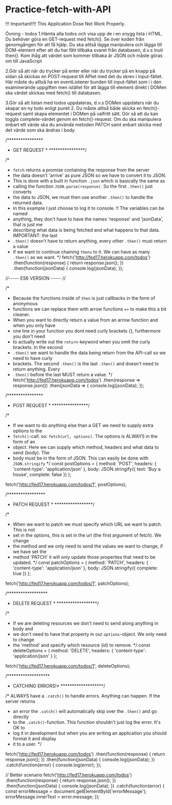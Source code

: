 # Practice-fetch-with-API

!!! Important!!!!
This Application Dose Not Work Properly.

Övning - todos
1.Hämta alla todos och visa upp de i en snygg lista i HTML. Du behöver göra en GET-request med fetch(). Se över koden från genomgången för att få hjälp. Du ska alltså lägga manipulera och lägga till DOM-element efter att du har fått tillbaka svaret från databasen, d.v.s inuti then(). Kom ihåg att värdet som kommer tillbaka är JSON och måste göras om till JavaScript

2.Gör så att när du trycker på enter eller när du trycker på en knapp på sidan så skickas en POST-request till APIet med det du skrev i input-fältet. Här måste du alltså ha en eventListener bunden till input-fältet som i i den examinerande uppgiften men istället för att lägga till element direkt i DOMen ska värdet skickas med fetch() till databasen.

3.Gör så att listan med todos uppdateras, d.v.s DOMen uppdaters när du skapar en ny todo enligt punkt 2. Du måste alltså både skicka en fetch()-request samt skapa elementet i DOMen på valfritt sätt.
Gör så att du kan toggla complete-värdet genom en fetch()-request. Om du ska manipulera enbart ett värde ska du använda metoden PATCH samt enbart skicka med det värde som ska ändras i body.

/****************
 * GET REQUEST  *
 ****************/

/*
 * `fetch` returns a promise containing the response from the server
 * the data doesn't 'arrive' as pure JSON so we have to convert it to JSON.
 * This is done with a built in function `.json` which is basically the same as
 * calling the function `JSON.parse(response)`. So the first `.then()` just converts
 * the data to JSON, we must then use another `.then()` to handle the returned data.
 * In this example I just choose to log it to console. !! The variables can be named
 * anything, they don't have to have the names 'response' and 'jsonData', that is just me
 * describing what data is being fetched and what happens to that data. IMPORTANT: the last
 * `.then()` doesn't have to return anything, every other `.then()` must return a value
 * if we want to continue chaining `thens` to it. We can have as many `.then()` as we want.
 */
fetch('http://fed17.herokuapp.com/todos')
  .then(function(response) {
    return response.json();
  })
  .then(function(jsonData) {
    console.log(jsonData);
  });

//----- ES6 VERSION ----- //

/*
 * Because the functions inside of `then` is just callbacks in the form of anonymous
 * functions we can replace them with arrow functions `=>` to make this a bit cleaner.
 * When you want to directly return a value from an arrow function and when you only have
 * one line in your function you dont need curly brackets {}, furthermore you don't need
 * to actually write out the `return`-keyword when you omit the curly brackets. In the second
 * `.then()` we want to handle the data being return from the API-call so we need to have curly
 * brackets. The second `.then()` is the last `.then()` and doesn't need to return anything. Every
 * `.then()` before the last MUST return a value.
 */
fetch('http://fed17.herokuapp.com/todos')
  .then(response => response.json())
  .then(jsonData => {
    console.log(jsonData);
  });

/****************
 * POST REQUEST *
 ****************/

/*
 * If we want to do anything else than a GET we need to supply extra options to the
 * `fetch()`-call. so: `fetch(url, options)`. The options is ALWAYS in the form of an
 * object. Here we can supply which method, headers and what data to send (body). The
 * body must be in the form of JSON. This can easily be done with `JSON.stringify`
 */
const postOptions = {
  method: 'POST',
  headers: { 'content-type': 'application/json' },
  body: JSON.stringify({ text: 'Buy a house', complete: false })
};

fetch('http://fed17.herokuapp.com/todos/1', postOptions);

/*****************
 * PATCH REQUEST *
 *****************/

/*
 * When we want to patch we must specify which URL we want to patch. This is not
 * set in the options, this is set in the url (the first argument of fetch). We change
 * the method and we only need to send the values we want to change, if we have set the
 * method 'PATCH' it will only update those properties that need to be updated.
 */
const patchOptions = {
  method: 'PATCH',
  headers: { 'content-type': 'application/json' },
  body: JSON.stringify({ complete: true })
};

fetch('http://fed17.herokuapp.com/todos/1', patchOptions);

/******************
 * DELETE REQUEST *
 ******************/

/* 
 * If we are deleting resources we don't need to send along anything in body and 
 * we don't need to have that property in our `options`-object. We only need to change
 * the 'method' and specify which resource (id) to remove.
 */
const deleteOptions = {
  method: 'DELETE',
  headers: { 'content-type': 'application/json' }
};

fetch('http://fed17.herokuapp.com/todos/1', deleteOptions);

/*******************
 * CATCHING ERRORS!*
 *******************/

/* ALWAYS have a `.catch()` to handle errors. Anything can happen. If the server returns
 * an error the `.catch()` will automatically skip over the `.then()` and go directly
 * to the `.catch()`-function. This function shouldn't just log the error. It's OK to
 * log it in development but when you are writing an application you should format it and display
 * it to a user. 
 */

fetch('http://fed17.herokuapp.com/todos')
  .then(function(response) {
    return response.json();
  })
  .then(function(jsonData) {
    console.log(jsonData);
  })
  .catch(function(error) {
    console.log(error);
  });

// Better scenario
fetch('http://fed17.herokuapp.com/todos')
  .then(function(response) {
    return response.json();
  })
  .then(function(jsonData) {
    console.log(jsonData);
  })
  .catch(function(error) {
    const errorMessage = document.getElementById('errorMessage');
    errorMessage.innerText = error.message;
  });